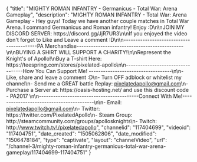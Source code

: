 {
    "title": "MIGHTY ROMAN INFANTRY - Germanicus - Total War: Arena Gameplay",
    "description": "MIGHTY ROMAN INFANTRY - Total War: Arena Gameplay - Hey guys! Today we have another couple matches in Total War Arena. I command Germanicus and Roman infantry! Enjoy :D\n\nJOIN MY DISCORD SERVER: https:\/\/discord.gg\/JjR7UR3\n\nIf you enjoyed the video don't forget to Like and Leave a comment :D\n\n-----------------------------------------PA Merchandise---------------------------------------------\n\nBUYING A SHIRT WILL SUPPORT A CHARITY!\n\nRepresent the Knight's of Apollo!\nBuy a T-shirt Here: https:\/\/teespring.com\/stores\/pixelated-apollo\n\n----------------------------------How You Can Support Me! -----------------------------------\n\n- Like, share and leave a comment :D\n- Turn OFF adblock or whitelist my channel\n- Send me a GREAT battle Replay: pixelatedapollo@gmail.com\n- Purchase a Server at: https:\/\/oasis-hosting.net\/ and use this discount code - PA2017 \n\n------------------------------------------Connect With Me!-----------------------------------------\n\n- Email: pixelatedapollo@gmail.com\n- Twitter: https:\/\/twitter.com\/PixelatedApollo\n- Steam Group:  http:\/\/steamcommunity.com\/groups\/apollosknights\n- Twitch: http:\/\/www.twitch.tv\/pixelatedapollo",
    "channelid": "117404699",
    "videoid": "117404751",
    "date_created": "1505062806",
    "date_modified": "1506478184",
    "type": "captivate",
    "layout": "channelVideo",
    "url": "\/channel-3\/mighty-roman-infantry-germanicus-total-war-arena-gameplay\/117404699-117404751"
}